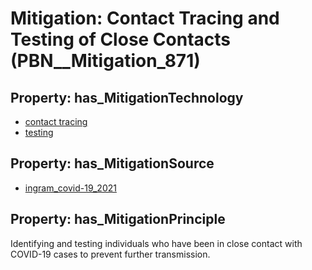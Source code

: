 # Mitigation: __Contact Tracing and Testing of Close Contacts__ (PBN__Mitigation_871)

## Property: has_MitigationTechnology

* [contact tracing](../Technology/PBN__Technology_404)
* [testing](../Technology/PBN__Technology_403)

## Property: has_MitigationSource

* [ingram_covid-19_2021](../Article/PBN__Article_255)

## Property: has_MitigationPrinciple

Identifying and testing individuals who have been in close contact with COVID-19 cases to prevent further transmission.

